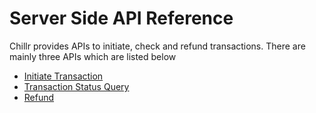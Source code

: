 
# Server Side API Reference

Chillr provides APIs to initiate, check and refund transactions. There are mainly three APIs which are listed below

* [Initiate Transaction](initiate_transaction.md)
* [Transaction Status Query](transaction_status_query.md)
* [Refund](refund.md)






